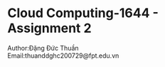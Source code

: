 <h1> Cloud Computing-1644 - Assignment 2 </h1>
<a>Author:Đặng Đức Thuần</a>
<br>
<a>Email:thuanddghc200729@fpt.edu.vn</a>
